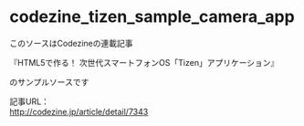 codezine_tizen_sample_camera_app
================================

このソースはCodezineの連載記事

『HTML5で作る！ 次世代スマートフォンOS「Tizen」アプリケーション』

のサンプルソースです

記事URL：<br />
http://codezine.jp/article/detail/7343

